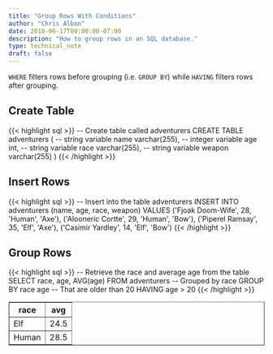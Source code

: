 ```yaml
---
title: "Group Rows With Conditions"
author: "Chris Albon"
date: 2018-06-17T00:00:00-07:00
description: "How to group rows in an SQL database."
type: technical_note
draft: false
---
```


`WHERE` filters rows before grouping (i.e. `GROUP BY`) while `HAVING` filters rows after grouping.

## Create Table

{{< highlight sql >}}
-- Create table called adventurers
CREATE TABLE adventurers (
    -- string variable
    name varchar(255),
    -- integer variable
    age int,
    -- string variable
    race varchar(255),
    -- string variable
    weapon varchar(255)
)
{{< /highlight >}}

## Insert Rows

{{< highlight sql >}}
-- Insert into the table adventurers
INSERT INTO adventurers (name, age, race, weapon)
VALUES ('Fjoak Doom-Wife', 28, 'Human', 'Axe'),
       ('Alooneric Cortte', 29, 'Human', 'Bow'),
       ('Piperel Ramsay', 35, 'Elf', 'Axe'),
       ('Casimir Yardley', 14, 'Elf', 'Bow')
{{< /highlight >}}

## Group Rows

{{< highlight sql >}}
-- Retrieve the race and average age from the table
SELECT race, age, AVG(age) FROM adventurers
-- Grouped by race
GROUP BY race age
-- That are older than 20
HAVING age > 20
{{< /highlight >}}
<table border="1" style="border-collapse:collapse">
<tr><th>race</th><th>avg</th></tr>
<tr><td>Elf</td><td>24.5</td></tr>
<tr><td>Human</td><td>28.5</td></tr></table>